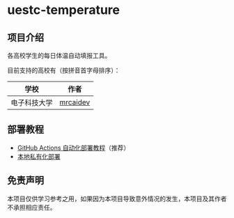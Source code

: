# uestc-temperature

## 项目介绍

各高校学生的每日体温自动填报工具。

目前支持的高校有（按拼音首字母排序）：

|     学校     |                  作者                   |
| :----------: | :-------------------------------------: |
| 电子科技大学 | [mrcaidev](https://github.com/mrcaidev) |

## 部署教程

- [GitHub Actions 自动化部署教程](https://github.com/mrcaidev/thermoflash/wiki/GitHub-Actions-自动化部署教程)（推荐）
- [本地私有化部署](https://github.com/mrcaidev/thermoflash/wiki/本地私有化部署教程)

## 免责声明

本项目仅供学习参考之用，如果因为本项目导致意外情况的发生，本项目及其作者不承担相应责任。
